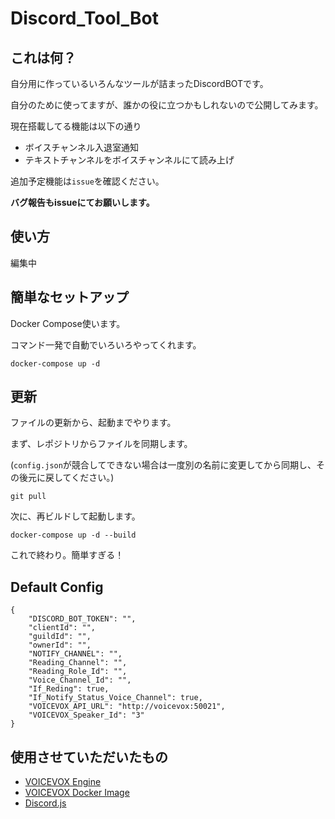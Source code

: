 # Discord_Tool_Bot
## これは何？
自分用に作っているいろんなツールが詰まったDiscordBOTです。

自分のために使ってますが、誰かの役に立つかもしれないので公開してみます。

現在搭載してる機能は以下の通り

- ボイスチャンネル入退室通知
- テキストチャンネルをボイスチャンネルにて読み上げ

追加予定機能は``issue``を確認ください。

**バグ報告もissueにてお願いします。**

## 使い方
編集中

## 簡単なセットアップ
Docker Compose使います。

コマンド一発で自動でいろいろやってくれます。

```shell
docker-compose up -d
```

## 更新
ファイルの更新から、起動までやります。

まず、レポジトリからファイルを同期します。

(`config.json`が競合してできない場合は一度別の名前に変更してから同期し、その後元に戻してください。)

```shell
git pull
```

次に、再ビルドして起動します。

```shell
docker-compose up -d --build
```

これで終わり。簡単すぎる！

## Default Config
```
{
	"DISCORD_BOT_TOKEN": "",
	"clientId": "",
	"guildId": "",
	"ownerId": "",
	"NOTIFY_CHANNEL": "",
	"Reading_Channel": "",
	"Reading_Role_Id": "",
	"Voice_Channel_Id": "",
	"If_Reding": true,
	"If_Notify_Status_Voice_Channel": true,
	"VOICEVOX_API_URL": "http://voicevox:50021",
	"VOICEVOX_Speaker_Id": "3"
}

```

## 使用させていただいたもの

- [VOICEVOX Engine](https://github.com/VOICEVOX/voicevox_engine)
- [VOICEVOX Docker Image](https://hub.docker.com/r/voicevox/voicevox_engine)
- [Discord.js](https://discord.js.org/)
